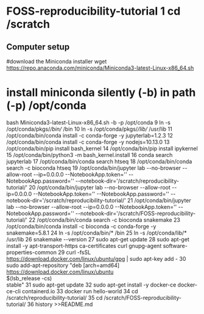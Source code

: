 # FOSS-reproducibility-tutorial    1  cd /scratch
    
## Computer setup

#download the Miniconda installer
wget https://repo.anaconda.com/miniconda/Miniconda3-latest-Linux-x86_64.sh

# install miniconda silently (-b) in path (-p) /opt/conda
bash Miniconda3-latest-Linux-x86_64.sh -b -p /opt/conda
    9  ln -s /opt/conda/pkgs/*/bin/* /bin
   10  ln -s /opt/conda/pkgs/*/lib/* /usr/lib
   11  /opt/conda/bin/conda install -c conda-forge -y jupyterlab=1.2.3
   12  /opt/conda/bin/conda install -c conda-forge -y nodejs=10.13.0
   13  /opt/conda/bin/pip install bash_kernel
   14  /opt/conda/bin/pip install ipykernel
   15  /opt/conda/bin/python3 -m bash_kernel.install
   16  conda search jupyterlab
   17  /opt/conda/bin/conda search htseq
   18  /opt/conda/bin/conda search -c bioconda htseq
   19  /opt/conda/bin/jupyter lab --no-browser --allow-root --ip=0.0.0.0 --NotebookApp.token='' --NotebookApp.password='' --notebook-dir='/scratch/reproducibility-tutorial/'
   20  /opt/conda/bin/jupyter lab --no-browser --allow-root --ip=0.0.0.0 --NotebookApp.token='' --NotebookApp.password='' --notebook-dir='/scratch/reproducibility-tutorial/'
   21  /opt/conda/bin/jupyter lab --no-browser --allow-root --ip=0.0.0.0 --NotebookApp.token='' --NotebookApp.password='' --notebook-dir='/scratch/FOSS-reproducibility-tutorial/'
   22  /opt/conda/bin/conda search -c bioconda snakemake
   23  /opt/conda/bin/conda install -c bioconda -c conda-forge -y snakemake=5.8.1
   24  ln -s /opt/conda/bin/* /bin
   25  ln -s /opt/conda/lib/* /usr/lib
   26  snakemake --version
   27  sudo apt-get update
   28  sudo apt-get install -y apt-transport-https ca-certificates curl gnupg-agent software-properties-common
   29  curl -fsSL https://download.docker.com/linux/ubuntu/gpg | sudo apt-key add -
   30  sudo add-apt-repository  "deb [arch=amd64] https://download.docker.com/linux/ubuntu \
 $(lsb_release -cs) \
 stable"
   31  sudo apt-get update
   32  sudo apt-get install -y docker-ce docker-ce-cli containerd.io
   33  docker run hello-world
   34  cd /scratch/reproducibility-tutorial/
   35  cd /scratch/FOSS-reproducibility-tutorial/
   36  history >>README.md
